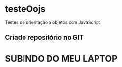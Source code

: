 # testeOojs

Testes de orientação a objetos com JavaScript

## Criado repositório no GIT

# SUBINDO DO MEU LAPTOP
